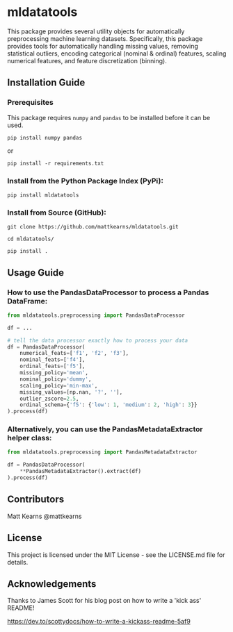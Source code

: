 # mldatatools

This package provides several utility objects for automatically preprocessing machine learning datasets. Specifically, this package provides tools for automatically handling missing values, removing statistical outliers, encoding categorical (nominal & ordinal) features, scaling numerical features, and feature discretization (binning).

## Installation Guide

### Prerequisites

This package requires `numpy` and `pandas` to be installed before it can be used.

`pip install numpy pandas`

or

`pip install -r requirements.txt`

### Install from the Python Package Index (PyPi):

`pip install mldatatools`

### Install from Source (GitHub):

`git clone https://github.com/mattkearns/mldatatools.git`

`cd mldatatools/`

`pip install .`

## Usage Guide

### How to use the PandasDataProcessor to process a Pandas DataFrame:


```python
from mldatatools.preprocessing import PandasDataProcessor

df = ...

# tell the data processor exactly how to process your data
df = PandasDataProcessor(
    numerical_feats=['f1', 'f2', 'f3'],
    nominal_feats=['f4'],
    ordinal_feats=['f5'],
    missing_policy='mean',
    nominal_policy='dummy',
    scaling_policy='min-max',
    missing_values=[np.nan, '?', ''],
    outlier_zscore=2.5,
    ordinal_schema={'f5': {'low': 1, 'medium': 2, 'high': 3}}
).process(df)
```

### Alternatively, you can use the PandasMetadataExtractor helper class:


```python
from mldatatools.preprocessing import PandasMetadataExtractor

df = PandasDataProcessor(
    **PandasMetadataExtractor().extract(df)
).process(df)
```

## Contributors

Matt Kearns @mattkearns

## License

This project is licensed under the MIT License - see the LICENSE.md file for details.

## Acknowledgements

Thanks to James Scott for his blog post on how to write a 'kick ass' README!

https://dev.to/scottydocs/how-to-write-a-kickass-readme-5af9